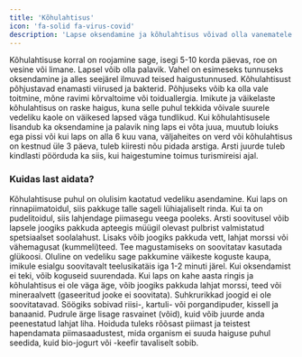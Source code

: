 ```yaml
---
title: 'Kõhulahtisus'
icon: 'fa-solid fa-virus-covid'
description: 'Lapse oksendamine ja kõhulahtisus võivad olla vanematele murettekitavad. See juhend aitab mõista nende sümptomite põhjuseid ja pakkuda soovitusi, kuidas toimida.'
---
```



Kõhulahtisuse korral on roojamine sage, isegi 5-10 korda päevas, roe on vesine või limane. Lapsel võib olla palavik.
Vahel on esimeseks tunnuseks oksendamine ja alles seejärel ilmuvad teised haigustunnused.
Kõhulahtisust põhjustavad enamasti viirused ja bakterid. Põhjuseks võib ka olla vale toitmine, mõne ravimi kõrvaltoime
või toiduallergia.
Imikute ja väikelaste kõhulahtisus on raske haigus, kuna selle puhul tekkida võivale suurele vedeliku kaole
on väikesed lapsed väga tundlikud.
Kui kõhulahtisusele lisandub ka oksendamine ja palavik ning laps ei võta juua, muutub loiuks ega pissi või kui laps
on alla 6 kuu vana, väljaheites on verd või kõhulahtisus on kestnud üle 3 päeva, tuleb kiiresti nõu pidada arstiga.
Arsti juurde tuleb kindlasti pöörduda ka siis, kui haigestumine toimus turismireisi ajal.

### Kuidas last aidata?

Kõhulahtisuse puhul on olulisim kaotatud vedeliku asendamine. Kui laps on rinnapiimatoidul, siis pakkuge talle sageli
lühiajaliselt rinda. Kui ta on pudelitoidul, siis lahjendage piimasegu veega pooleks. Arsti soovitusel võib lapsele
joogiks pakkuda apteegis müügil olevast pulbrist valmistatud spetsiaalset soolalahust. Lisaks võib joogiks pakkuda
vett, lahjat morssi või vähemagusat (kummeli)teed. Tee magustamiseks on soovitatav kasutada glükoosi. Oluline
on vedeliku sage pakkumine väikeste koguste kaupa, imikule esialgu soovitavalt teelusikatäis iga 1-2 minuti
järel. Kui oksendamist ei teki, võib koguseid suurendada. Kui laps on kahe aasta ringis ja kõhulahtisus ei ole väga
äge, võib joogiks pakkuda lahjat morssi, teed või mineraalvett (gaseeritud jooke ei soovitata). Suhkrurikkad joogid
ei ole soovitatavad.
Söögiks sobivad riisi-, kartuli- või porgandipuder, kissell ja banaanid. Pudrule ärge lisage rasvainet (võid), kuid võib
juurde anda peenestatud lahjat liha. Hoiduda tuleks rõõsast piimast ja teistest hapendamata piimasaadustest, mida
organism ei suuda haiguse puhul seedida, kuid bio-jogurt või -keefir tavaliselt sobib.